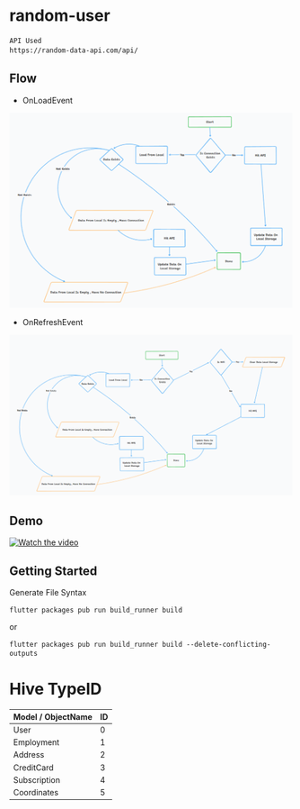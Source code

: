 # random-user

```bash
API Used
https://random-data-api.com/api/
```

## Flow

- OnLoadEvent
<img src="https://github.com/PwS/random_user/blob/master/doc/flow/OnLoad.png" alt="OnLoad"/>

- OnRefreshEvent
<img src="https://github.com/PwS/random_user/blob/master/doc/flow/OnRefresh.png" alt="OnRefresh"/>

## Demo

[![Watch the video](Demo)](https://github.com/PwS/random_user/assets/22534596/f59ed208-d0d5-42df-8c36-ec539f20c603)

## Getting Started

Generate File Syntax
```
flutter packages pub run build_runner build
```

or

```
flutter packages pub run build_runner build --delete-conflicting-outputs
```

# Hive TypeID

Model / ObjectName    |  ID
:-------------------- | --------------------
User                  | 0
Employment            | 1
Address               | 2
CreditCard            | 3
Subscription          | 4
Coordinates           | 5
